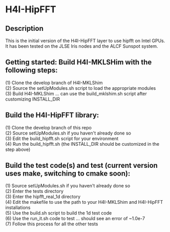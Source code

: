 # H4I-HipFFT

## Description

This is the initial version of the H4I-HipFFT layer to use hipfft on Intel GPUs. It has been tested on the JLSE Iris nodes and the ALCF Sunspot system.

## Getting started: Build H4I-MKLSHim with the following steps:

(1) Clone the develop branch of H4I-MKLShim         
(2) Source the setUpModules.sh script to load the appropriate modules         
(3) Build H4I-MKLShim ... can use the build_mklshim.sh script after customizing INSTALL_DIR


## Build the H4I-HipFFT library:

(1) Clone the develop branch of this repo         
(2) Source setUpModules.sh if you haven't already done so           
(3) Edit the build_hipfft.sh script for your environment             
(4) Run the build_hipfft.sh (the INSTALL_DIR should be customized in the step above)

## Build the test code(s) and test (current version uses make, switching to cmake soon):

(1) Source setUpModules.sh if you haven't already done so               
(2) Enter the tests directory           
(3) Enter the hipfft_real_1d directory           
(4) Edit the makefile to use the path to your H4I-MKLShim and H4I-HipFFT installations          
(5) Use the build.sh script to build the 1d test code           
(6) Use the run_it.sh code to test ... should see an error of ~1.0e-7           
(7) Follow this process for all the other tests




